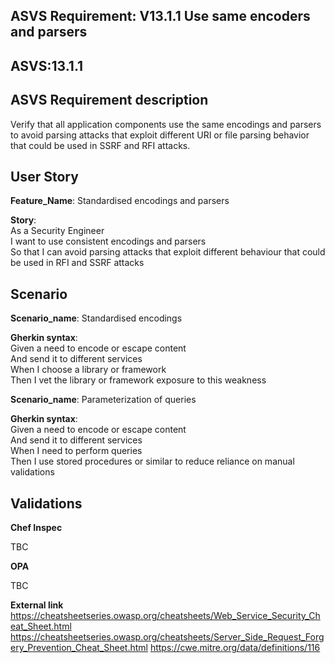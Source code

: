 ## ASVS Requirement: V13.1.1 Use same encoders and parsers
## ASVS:13.1.1

## ASVS Requirement description
Verify that all application components use the same encodings and parsers to avoid parsing attacks that exploit different URI or file parsing behavior that could be used in SSRF and RFI attacks.

## User Story
**Feature_Name**: Standardised encodings and parsers

**Story**:\
As a Security Engineer\
I want to use consistent encodings and parsers\
So that I can avoid parsing attacks that exploit different behaviour that could be used in RFI and SSRF attacks

## Scenario
**Scenario_name**: Standardised encodings

**Gherkin syntax**:\
Given a need to encode or escape content\
And send it to different services\
When I choose a library or framework\
Then I vet the library or framework exposure to this weakness

**Scenario_name**: Parameterization of queries

**Gherkin syntax**:\
Given a need to encode or escape content\
And send it to different services\
When I need to perform queries\
Then I use stored procedures or similar to reduce reliance on manual validations


## Validations

**Chef Inspec**

TBC

**OPA**

TBC

**External link**\
https://cheatsheetseries.owasp.org/cheatsheets/Web_Service_Security_Cheat_Sheet.html
https://cheatsheetseries.owasp.org/cheatsheets/Server_Side_Request_Forgery_Prevention_Cheat_Sheet.html
https://cwe.mitre.org/data/definitions/116
